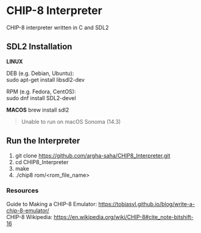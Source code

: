 # CHIP-8 Interpreter
CHIP-8 interpreter written in C and SDL2<br />

## SDL2 Installation
**LINUX**

DEB (e.g. Debian, Ubuntu):<br />
sudo apt-get install libsdl2-dev<br />

RPM (e.g. Fedora, CentOS):<br />
sudo dnf install SDL2-devel<br />

**MACOS**
brew install sdl2<br />
> Unable to run on macOS Sonoma (14.3)<br />

## Run the Interpreter
1. git clone https://github.com/argha-saha/CHIP8_Interpreter.git<br />
2. cd CHIP8_Interpreter<br />
3. make<br />
4. ./chip8 rom/<rom_file_name><br />

### Resources
Guide to Making a CHIP-8 Emulator: https://tobiasvl.github.io/blog/write-a-chip-8-emulator/<br />
CHIP-8 Wikipedia: https://en.wikipedia.org/wiki/CHIP-8#cite_note-bitshift-16<br />
